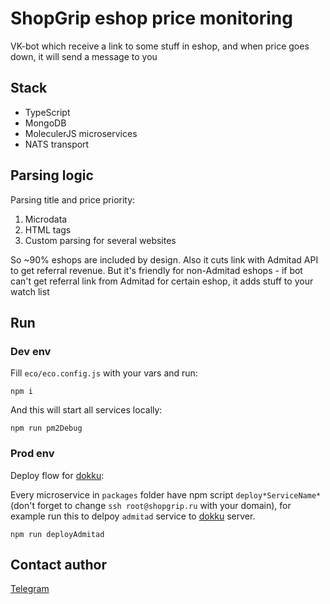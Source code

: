 # ShopGrip eshop price monitoring

VK-bot which receive a link to some stuff in eshop, and when price goes down, it will send a message to you

## Stack
* TypeScript
* MongoDB
* MoleculerJS microservices
* NATS transport

## Parsing logic

Parsing title and price priority:
1. Microdata
2. HTML tags
3. Custom parsing for several websites

So ~90% eshops are included by design. Also it cuts link with Admitad API to get referral revenue. But it's friendly for non-Admitad eshops - if bot can't get referral link from Admitad for certain eshop, it adds stuff to your watch list

## Run

### Dev env

Fill `eco/eco.config.js` with your vars and run:

```
npm i
```

And this will start all services locally:

```
npm run pm2Debug
```

### Prod env

Deploy flow for [dokku](http://dokku.viewdocs.io/dokku/):

Every microservice in `packages` folder have npm script `deploy*ServiceName*` (don't forget to change `ssh root@shopgrip.ru` with your domain), for example run this to delpoy `admitad` service to [dokku](http://dokku.viewdocs.io/dokku/) server. 

```
npm run deployAdmitad
```

## Contact author

[Telegram](https://t.me/aveDenis)
